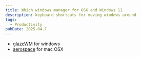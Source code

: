 ```yaml
---
title: Which windows manager for OSX and Windows 11
description: keyboard shortcuts for moving windows around
tags:
  - Productivity
pubDate: 2025-04-7
---
```


- [glazeWM](https://github.com/glzr-io/glazewm) for windows
- [aerospace](https://github.com/nikitabobko/AeroSpace) for mac OSX